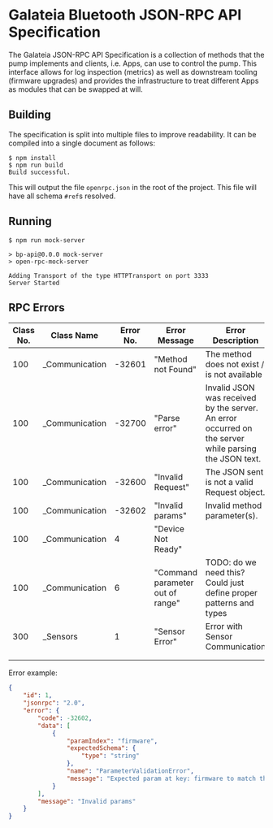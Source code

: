 # Galateia Bluetooth JSON-RPC API Specification

[//]: # (TODO: view the spec link)

[//]: # (TODO: Stateless, indempotent?)

The Galateia JSON-RPC API Specification is a collection of methods that the 
pump implements and clients, i.e. Apps, can use to control the pump. 
This interface allows for log inspection (metrics) as well as downstream tooling 
(firmware upgrades) and provides the infrastructure to treat different Apps 
as modules that can be swapped at will.

## Building

The specification is split into multiple files to improve readability. It
can be compiled into a single document as follows:

```console
$ npm install
$ npm run build
Build successful.
```

This will output the file `openrpc.json` in the root of the project. This file
will have all schema `#ref`s resolved.

## Running

```console
$ npm run mock-server

> bp-api@0.0.0 mock-server
> open-rpc-mock-server

Adding Transport of the type HTTPTransport on port 3333
Server Started
```

[//]: # (TODO: ## Testing)

## RPC Errors

| Class No. | Class Name     | Error No. | Error Message                    | Error Description                                                                                     |
|-----------|----------------|-----------|----------------------------------|-------------------------------------------------------------------------------------------------------|
| 100       | _Communication | -32601    | "Method not Found"               | The method does not exist / is not available                                                          |
| 100       | _Communication | -32700    | "Parse error"                    | Invalid JSON was received by the server. An error occurred on the server while parsing the JSON text. |
| 100       | _Communication | -32600    | "Invalid Request"                | The JSON sent is not a valid Request object.                                                          |
| 100       | _Communication | -32602    | "Invalid params"                 | Invalid method parameter(s).                                                                          |
| 100       | _Communication | 4         | "Device Not Ready"               |                                                                                                       |
| 100       | _Communication | 6         | "Command parameter out of range" | TODO: do we need this? Could just define proper patterns and types                                    |
| 300       | _Sensors       | 1         | "Sensor Error"                   | Error with Sensor Communication                                                                       |
|           |                |           |                                  |                                                                                                       |
|           |                |           |                                  |                                                                                                       |

Error example:
```json
{
    "id": 1,
    "jsonrpc": "2.0",
    "error": {
        "code": -32602,
        "data": [
            {
                "paramIndex": "firmware",
                "expectedSchema": {
                    "type": "string"
                },
                "name": "ParameterValidationError",
                "message": "Expected param at key: firmware to match the json schema: {\n  \"type\": \"string\"\n}. The function received instead .The Validation errors: \n[{\"keyword\":\"type\",\"dataPath\":\"\",\"schemaPath\":\"#/type\",\"params\":{\"type\":\"string\"},\"message\":\"should be string\"}]"
            }
        ],
        "message": "Invalid params"
    }
}
```